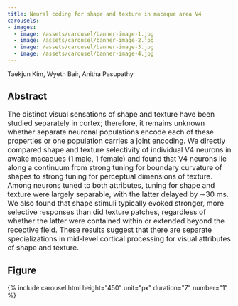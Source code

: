```yaml
---
title: Neural coding for shape and texture in macaque area V4
carousels:
- images: 
  - image: /assets/carousel/banner-image-1.jpg
  - image: /assets/carousel/banner-image-2.jpg
  - image: /assets/carousel/banner-image-3.jpg
  - image: /assets/carousel/banner-image-4.jpg
---
```


Taekjun Kim, Wyeth Bair, Anitha Pasupathy

## Abstract
<Font size = "3"> The distinct visual sensations of shape and texture have been studied separately in cortex; therefore, it remains unknown whether separate neuronal populations encode each of these properties or one population carries a joint encoding. We directly compared shape and texture selectivity of individual V4 neurons in awake macaques (1 male, 1 female) and found that V4 neurons lie along a continuum from strong tuning for boundary curvature of shapes to strong tuning for perceptual dimensions of texture. Among neurons tuned to both attributes, tuning for shape and texture were largely separable, with the latter delayed by ∼30 ms. We also found that shape stimuli typically evoked stronger, more selective responses than did texture patches, regardless of whether the latter were contained within or extended beyond the receptive field. These results suggest that there are separate specializations in mid-level cortical processing for visual attributes of shape and texture. </Font>

## Figure
{% include carousel.html height="450" unit="px" duration="7" number="1" %}


